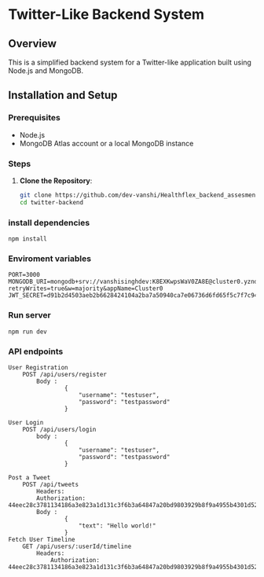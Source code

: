 # Twitter-Like Backend System

## Overview

This is a simplified backend system for a Twitter-like application built using Node.js and MongoDB.

## Installation and Setup

### Prerequisites

- Node.js
- MongoDB Atlas account or a local MongoDB instance

### Steps

1. **Clone the Repository**:
   ```sh
   git clone https://github.com/dev-vanshi/Healthflex_backend_assesment.git
   cd twitter-backend

### install dependencies
    npm install

### Enviroment variables
    PORT=3000
    MONGODB_URI=mongodb+srv://vanshisinghdev:K8EXKwpsWaV0ZA8E@cluster0.yznd6nr.mongodb.net/?retryWrites=true&w=majority&appName=Cluster0
    JWT_SECRET=d91b2d4503aeb2b6628424104a2ba7a50940ca7e06736d6fd65f5c7f7c94bf2a

### Run server
    npm run dev

### API endpoints 
    User Registration
        POST /api/users/register
            Body : 
                    {
                        "username": "testuser",
                        "password": "testpassword"
                    }

    User Login
        POST /api/users/login
            body :
                    {
                        "username": "testuser",
                        "password": "testpassword"
                    }

    Post a Tweet
        POST /api/tweets
            Headers:
            Authorization: 44eec28c3781134186a3e823a1d131c3f6b3a64847a20bd9803929b8f9a4955b4301d5205a573af1f0ec47c40f7df71da6366f006283be83e0cbc5eac305f6dd
            Body :
                    {
                        "text": "Hello world!"
                    }
    Fetch User Timeline
        GET /api/users/:userId/timeline
            Headers:
                Authorization: 44eec28c3781134186a3e823a1d131c3f6b3a64847a20bd9803929b8f9a4955b4301d5205a573af1f0ec47c40f7df71da6366f006283be83e0cbc5eac305f6dd                
